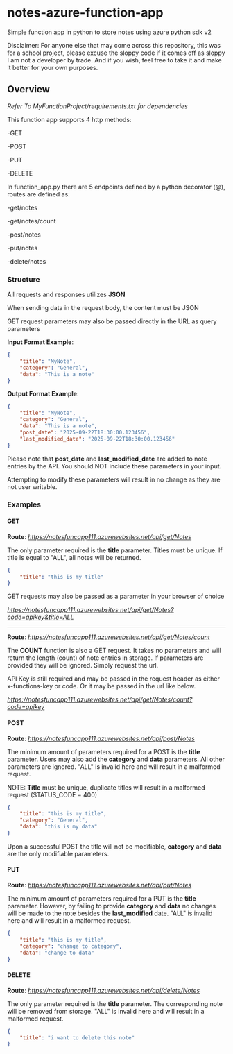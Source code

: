 # notes-azure-function-app
Simple function app in python to store notes using azure python sdk v2

Disclaimer: For anyone else that may come across this repository, this was for a school project, please excuse the sloppy code if it comes off as sloppy I am not a developer by trade. And if you wish, feel free to take it and make it better for your own purposes.

## Overview

*Refer To MyFunctionProject/requirements.txt for dependencies*

This function app supports 4 http methods:

-GET

-POST

-PUT

-DELETE

In function_app.py there are 5 endpoints defined by a python decorator (@), routes are defined as:

-get/notes

-get/notes/count

-post/notes

-put/notes

-delete/notes

### Structure

All requests and responses utilizes **JSON**

When sending data in the request body, the content must be JSON

GET request parameters may also be passed directly in the URL as query parameters

**Input Format Example**:

```json
{
    "title": "MyNote",
    "category": "General",
    "data": "This is a note"
}
```

**Output Format Example**:

```json
{
    "title": "MyNote",
    "category": "General",
    "data": "This is a note",
    "post_date": "2025-09-22T18:30:00.123456",
    "last_modified_date": "2025-09-22T18:30:00.123456"
}
```

Please note that **post_date** and **last_modified_date** are added to note entries by the API. You should NOT include these parameters in your input.

Attempting to modify these parameters will result in no change as they are not user writable.

### Examples

#### GET

**Route**: *https://notesfuncapp111.azurewebsites.net/api/get/Notes*

The only parameter required is the **title** parameter. Titles must be unique. If title is equal to "ALL", all notes will be returned.

```json
{
    "title": "this is my title"
}
```

GET requests may also be passed as a parameter in your browser of choice

*https://notesfuncapp111.azurewebsites.net/api/get/Notes?code=apikey&title=ALL*

--------------

**Route**: *https://notesfuncapp111.azurewebsites.net/api/get/Notes/count*

The **COUNT** function is also a GET request. It takes no parameters and will return the length (count) of note entries in storage. If parameters are provided they will be ignored. Simply request the url.

API Key is still required and may be passed in the request header as either x-functions-key or code. Or it may be passed in the url like below.

*https://notesfuncapp111.azurewebsites.net/api/get/Notes/count?code=apikey*

#### POST

**Route**: *https://notesfuncapp111.azurewebsites.net/api/post/Notes*

The minimum amount of parameters required for a POST is the **title** parameter. Users may also add the **category** and **data** parameters. All other parameters are ignored. "ALL" is invalid here and will result in a malformed request.

NOTE: **Title** must be unique, duplicate titles will result in a malformed request (STATUS_CODE = 400)

```json
{
    "title": "this is my title",
    "category": "General",
    "data": "this is my data"
}
```

Upon a successful POST the title will not be modifiable, **category** and **data** are the only modifiable parameters.

#### PUT

**Route**: *https://notesfuncapp111.azurewebsites.net/api/put/Notes*

The minimum amount of parameters required for a PUT is the **title** parameter. However, by failing to provide **category** and **data** no changes will be made to the note besides the **last_modified** date. "ALL" is invalid here and will result in a malformed request.

```json
{
    "title": "this is my title",
    "category": "change to category",
    "data": "change to data"
}
```

#### DELETE

**Route**: *https://notesfuncapp111.azurewebsites.net/api/delete/Notes*

The only parameter required is the **title** parameter. The corresponding note will be removed from storage. "ALL" is invalid here and will result in a malformed request.

```json
{
    "title": "i want to delete this note"
}
```